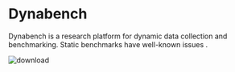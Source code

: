 # Dynabench
Dynabench is a research platform for dynamic data collection and benchmarking. Static benchmarks have well-known issues .



![download](https://user-images.githubusercontent.com/15075906/135279813-d930e1cc-9b7b-4a49-a178-d615cff6ac5b.png)
